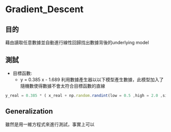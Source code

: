# Gradient_Descent

## 目的
藉由讀取任意數據並自動進行線性回歸找出數據背後的underlying model

## 測試
* 目標函數:
  * y = 0.385 x - 1.689
利用數據產生器以以下模型產生數據，此模型加入了隨機數使得數據不會太符合目標函數的直線
~~~js
y_real = 0.385 * ( x_real + np.random.randint(low = 0.5 ,high = 2.0 ,size = 100)) - 1.689 + 0.005 * np.random.randint(low = 0.5 ,high = 2.0 ,size = 100)
~~~





## Generalization
雖然是用一維方程式來進行測試，事實上可以



